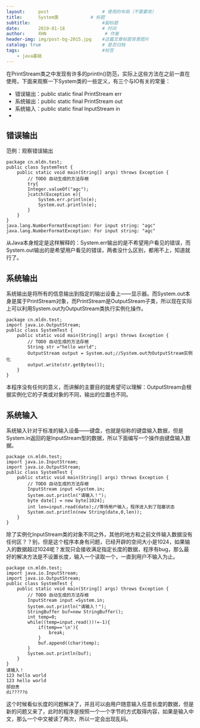 ```yaml
---
layout:     post                    # 使用的布局（不需要改）
title:      System类            # 标题 
subtitle:         					#副标题   
date:       2019-01-18              # 时间
author:     XHN                      # 作者
header-img: img/post-bg-2015.jpg    #这篇文章标题背景图片
catalog: true                       # 是否归档
tags:                               #标签
    - java基础
---
```


在PrintStream类之中发现有许多的println()防范，实际上这些方法在之前一直在使用，下面来观察一下System类的一些定义，有三个与IO有关的常量：

- 错误输出：public static final PrintStream err
- 系统输出：public static final PrintStream out
- 系统输入：public static final InputStream in
- 
## 错误输出 ##

范例：观察错误输出

	package cn.mldn.test;
	public class SystemTest {
		public static void main(String[] args) throws Exception {
			// TODO 自动生成的方法存根
			try{
			Integer.valueOf("agc");
			}catch(Exception e){
				System.err.println(e);
				System.out.println(e);
			}
		}
	}
	java.lang.NumberFormatException: For input string: "agc"
	java.lang.NumberFormatException: For input string: "agc"

从Java本身规定是这样解释的：System.err输出的是不希望用户看见的错误，而System.out输出的是希望用户看见的错误，两者没什么区别，都用不上，知道就行了。

## 系统输出 ##

系统输出是将所有的信息输出到指定的输出设备上——显示器。而System.out本身是属于PrintStream对象，而PrintStream是OutputStream子类，所以现在实际上可以利用System.out为OutputStream类执行实例化操作。

	package cn.mldn.test;
	import java.io.OutputStream;
	public class SystemTest {
		public static void main(String[] args) throws Exception {
			// TODO 自动生成的方法存根
			String str ="hello world";
			OutputStream output = System.out;//System.out为OutputStream实例化
			output.write(str.getBytes());
		}
	}

本程序没有任何的意义，而讲解的主要目的就希望可以理解：OutputStream会根据实例化它的子类或对象的不同，输出的位置也不同。

## 系统输入 ##

系统输入针对于标准的输入设备——键盘，也就是俗称的键盘输入数据，但是System.in返回的是InputStream型的数据，所以下面编写一个操作由键盘输入数据。

	package cn.mldn.test;
	import java.io.InputStream;
	import java.io.OutputStream;
	public class SystemTest {
		public static void main(String[] args) throws Exception {
			// TODO 自动生成的方法存根
			InputStream input =System.in;
			System.out.println("请输入！");
			byte date[] = new byte[1024];
			int len=input.read(date);//等待用户输入，程序进入到了阻塞状态
			System.out.println(new String(date,0,len));
		}
	}

除了实例化InputStream类的对象不同之外，其他的地方和之前文件输入数据没有任何区？？别，但是这个程序本身有问题，已经开辟的空间大小是1024，如果输入的数据超过1024呢？发现只会接收满足指定长度的数据，程序有bug，那么最好的解决方法是不设置长度，输入一个读取一个，一直到用户不输入为止。

	package cn.mldn.test;
	import java.io.InputStream;
	import java.io.OutputStream;
	public class SystemTest {
		public static void main(String[] args) throws Exception {
			// TODO 自动生成的方法存根
			InputStream input =System.in;
			System.out.println("请输入！");
			StringBuffer buf=new StringBuffer();
			int temp=0;
			while((temp=input.read())!=-1){
				if(temp=='\n'){
					break;
				}
				buf.append((char)temp);
			}
			System.out.println(buf);
		}
	}
	请输入！
	123 hello world
	123 hello world
	邸田贵
	di?????ó

这个时候看似长度的问题解决了，并且可以由用户随意输入任意长度的数据，但是新的问题又来了，此时的程序是按照一个一个字节的方式取得内容，如果是输入中文，那么一个中文被读了两次，所以一定会出现乱码。
